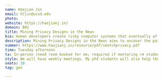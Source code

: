 ```yaml
---
name: Haojian Jin
email: h7jin@ucsd.edu
photo: 
website: https://haojianj.in/
domain: B02
title: Mining Privacy Designs in the News
bio: Human developers create risky computer systems that eventually affect human users. Our lab, Data Smith Lab, takes a human-centered approach to (1) help developers create systems with enhanced privacy and security features and (2) help users safeguard their privacy and security.
description: Mining Privacy Designs in the News aims to uncover the patterns, strategies, and tensions in how digital privacy is represented across news media. By analyzing a large corpus of news articles, this work surfaces recurring narratives, metaphors, and framings that shape public understanding of privacy. Through this lens, we can trace how societal norms, stakeholder agendas, and cultural anxieties are reflected in—and influenced by—media discourse, offering a foundation for more responsive design, policy, and public engagement.
summer: https://www.haojianj.in/resource/pdf/sketchprivacy.pdf
time: Tuesday afternoon
ta: In-person (need room booked for me; required if mentoring >4 students in-person)
style: We will have weekly meetings. My phd students will also help the team. The ultimate goal of the research project is to produce a research paper. 
seats: 10
tag: gen

---
```

